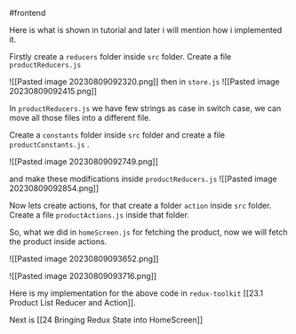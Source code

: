 #frontend 

Here is what is shown in tutorial and later i will mention how i implemented it.

Firstly create a `reducers` folder inside `src` folder.
Create a file `productReducers.js`

  ![[Pasted image 20230809092320.png]]
then in `store.js`
![[Pasted image 20230809092415.png]]

In `productReducers.js` we have few strings as case in  switch case, we can move all those files into a different file.

Create a `constants` folder inside `src` folder and create a file `productConstants.js` .

![[Pasted image 20230809092749.png]]

and make these modifications inside `productReducers.js`
![[Pasted image 20230809092854.png]]

Now lets create actions, for that create a folder `action` inside `src` folder.
Create a file `productActions.js` inside that folder.

So, what we did in `homeScreen.js` for fetching the product, now we will fetch the product inside actions.

![[Pasted image 20230809093652.png]]

![[Pasted image 20230809093716.png]]

Here is my implementation for the above code in `redux-toolkit` [[23.1 Product List Reducer and Action]].



Next is [[24 Bringing Redux State into HomeScreen]]